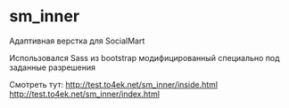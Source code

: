 sm_inner
========

Адаптивная верстка для SocialMart

Использовался Sass из bootstrap модифицированный специально под заданные разрешения

Смотреть тут:
http://test.to4ek.net/sm_inner/inside.html
http://test.to4ek.net/sm_inner/index.html
